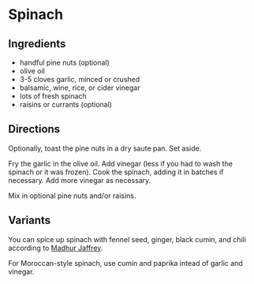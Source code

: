 # Spinach

## Ingredients

* handful pine nuts (optional)
* olive oil
* 3-5 cloves garlic, minced or crushed
* balsamic, wine, rice, or cider vinegar
* lots of fresh spinach
* raisins or currants (optional)

## Directions

Optionally, toast the pine nuts in a dry saute pan.  Set aside.

Fry the garlic in the olive oil.  Add vinegar (less if you had to wash the spinach or it was frozen).  Cook the spinach, adding it in batches if necessary.  Add more vinegar as necessary.

Mix in optional pine nuts and/or raisins.

## Variants

You can spice up spinach with fennel seed, ginger, black cumin, and chili according to [Madhur Jaffrey](https://www.marthastewart.com/338334/madhurs-spinach-with-ginger-fennel-and-b).

For Moroccan-style spinach, use cumin and paprika intead of garlic and vinegar.
